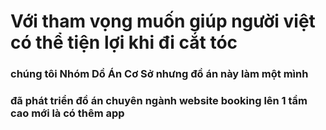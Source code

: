 # Với tham vọng muốn giúp người việt có thể tiện lợi khi đi cắt tóc 
### chúng tôi Nhóm Dồ Án Cơ Sở nhưng đồ án này làm một mình
### đã phát triển đồ án chuyên ngành website booking lên 1 tầm cao mới là có thêm app
